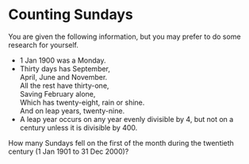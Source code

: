 # Counting Sundays

<p>You are given the following information, but you may prefer to do some research for yourself.</p>
<ul><li>1 Jan 1900 was a Monday.</li>
<li>Thirty days has September,<br>
April, June and November.<br>
All the rest have thirty-one,<br>
Saving February alone,<br>
Which has twenty-eight, rain or shine.<br>
And on leap years, twenty-nine.</li>
<li>A leap year occurs on any year evenly divisible by 4, but not on a century unless it is divisible by 400.</li>
</ul><p>How many Sundays fell on the first of the month during the twentieth century (1 Jan 1901 to 31 Dec 2000)?</p>

